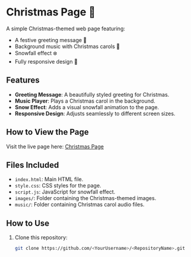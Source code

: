 # Christmas Page 🎄

A simple Christmas-themed web page featuring:
- A festive greeting message 🎅
- Background music with Christmas carols 🎵
- Snowfall effect ❄️
- Fully responsive design 🌟

## Features
- **Greeting Message**: A beautifully styled greeting for Christmas.
- **Music Player**: Plays a Christmas carol in the background.
- **Snow Effect**: Adds a visual snowfall animation to the page.
- **Responsive Design**: Adjusts seamlessly to different screen sizes.

## How to View the Page
Visit the live page here: [Christmas Page](https://<stranger828>.github.io/<XmasCard>/)

## Files Included
- `index.html`: Main HTML file.
- `style.css`: CSS styles for the page.
- `script.js`: JavaScript for snowfall effect.
- `images/`: Folder containing the Christmas-themed images.
- `music/`: Folder containing Christmas carol audio files.

## How to Use
1. Clone this repository:
   ```bash
   git clone https://github.com/<YourUsername>/<RepositoryName>.git
